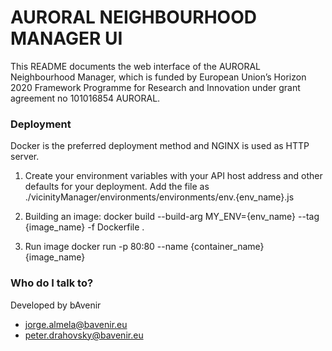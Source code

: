 # AURORAL NEIGHBOURHOOD MANAGER UI #

This README documents the web interface of the AURORAL Neighbourhood Manager, which is funded by European Union’s Horizon 2020 Framework Programme for Research and Innovation under grant agreement no 101016854 AURORAL.

### Deployment ###

Docker is the preferred deployment method and NGINX is used as HTTP server.

1. Create your environment variables with your API host address and other defaults for your deployment. Add the file as ./vicinityManager/environments/environments/env.{env_name}.js

2. Building an image:
    docker build --build-arg MY_ENV={env_name} --tag {image_name} -f Dockerfile .

3. Run image
    docker run -p 80:80 --name {container_name} {image_name}

### Who do I talk to? ###

Developed by bAvenir

* jorge.almela@bavenir.eu
* peter.drahovsky@bavenir.eu